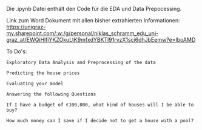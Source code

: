 Die .ipynb Datei enthält den Code für die EDA und Data Prepocessing.

Link zum Word Dokument mit allen bisher extrahierten Informationen:
https://unigraz-my.sharepoint.com/:w:/g/personal/niklas_schramm_edu_uni-graz_at/EWQiHlfiYKZOkuLtK9mfxdYBKTl91rvzX1sci6dhJbEemw?e=lboAMD

To Do's:

    Exploratory Data Analysis and Preprocessing of the data 

    Predicting the house prices 

    Evaluating your model 

    Answering the following Questions 

    If I have a budget of €100,000, what kind of houses will I be able to buy? 

    How much money can I save if I decide not to get a house with a pool? 
